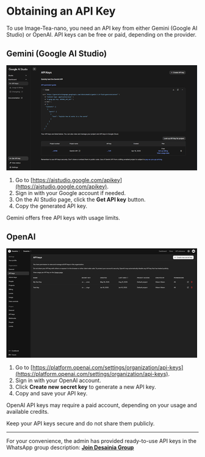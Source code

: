 # Obtaining an API Key

To use Image-Tea-nano, you need an API key from either Gemini (Google AI Studio) or OpenAI. API keys can be free or paid, depending on the provider.

## Gemini (Google AI Studio)

![Obtaining API Keys](res\images\obtaining_gemini_api_key.png)

1. Go to [https://aistudio.google.com/apikey](https://aistudio.google.com/apikey).
2. Sign in with your Google account if needed.
3. On the AI Studio page, click the **Get API key** button.
4. Copy the generated API key.

Gemini offers free API keys with usage limits.

## OpenAI

![Obtaining API Keys](res\images\obtaining_openai_api_key.png)

1. Go to [https://platform.openai.com/settings/organization/api-keys](https://platform.openai.com/settings/organization/api-keys).
2. Sign in with your OpenAI account.
3. Click **Create new secret key** to generate a new API key.
4. Copy and save your API key.

OpenAI API keys may require a paid account, depending on your usage and available credits.

Keep your API keys secure and do not share them publicly.

---

For your convenience, the admin has provided ready-to-use API keys in the WhatsApp group description: [**Join Desainia Group**](https://chat.whatsapp.com/CMQvDxpCfP647kBBA6dRn3)
